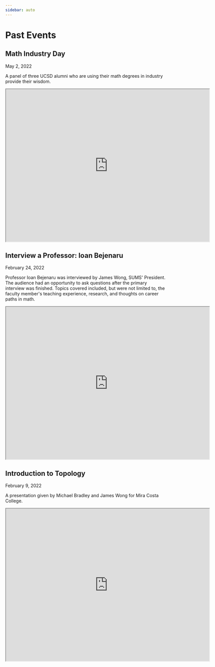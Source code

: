 ```yaml
---
sidebar: auto
---
```


# Past Events

## Math Industry Day

<time datetime="2022-05-02">May 2, 2022</time>

A panel of three UCSD alumni who are using their math degrees in industry provide their wisdom.

<iframe src="https://drive.google.com/file/d/1TVL7rYWDUnZnYXql-Rfy0F28CxKYtRbg/preview" width="640" height="480"></iframe>

## Interview a Professor: Ioan Bejenaru

<time datetime="2022-02-24">February 24, 2022</time>

Professor Ioan Bejenaru was interviewed by James Wong, SUMS' President.
The audience had an opportunity to ask questions after the primary interview was finished.
Topics covered included, but were not limited to, the faculty member's teaching experience, research, and thoughts on career paths in math.

<iframe src="https://drive.google.com/file/d/1Jd3EtNyMtLSUM-075LWYvBBjAmhmV5QB/preview" width="640" height="480"></iframe>

## Introduction to Topology

<time datetime="2022-02-09">February 9, 2022</time>

A presentation given by Michael Bradley and James Wong for Mira Costa College.

<iframe src="https://drive.google.com/file/d/1Vo5Sz0g872qA2wsMg6BV6mAmeBYiQuFF/preview" width="640" height="480"></iframe>
